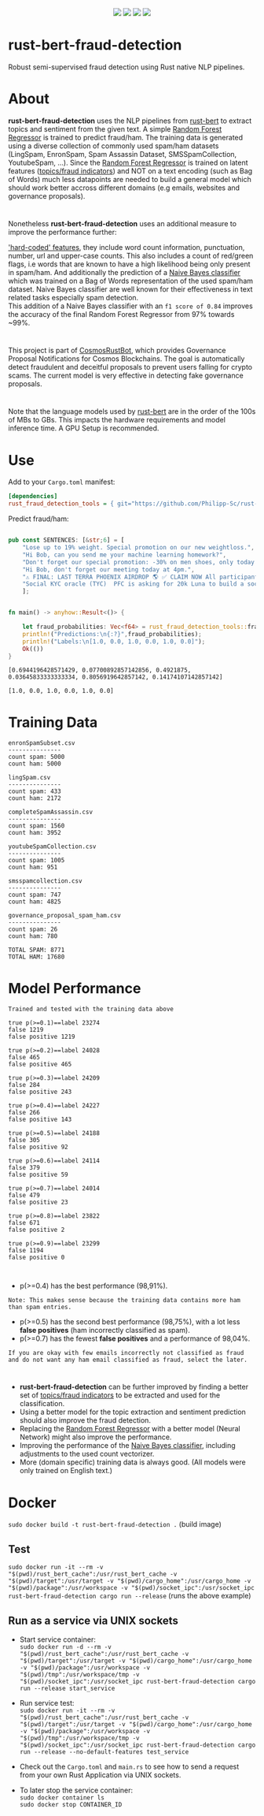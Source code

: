 <div align="center">
<img src="https://img.shields.io/github/languages/top/Philipp-Sc/rust-bert-fraud-detection">
<img src="https://img.shields.io/github/repo-size/Philipp-Sc/rust-bert-fraud-detection">
<img src="https://img.shields.io/github/commit-activity/m/Philipp-Sc/rust-bert-fraud-detection">
<img src="https://img.shields.io/github/license/Philipp-Sc/rust-bert-fraud-detection">
</div>

# rust-bert-fraud-detection
Robust semi-supervised fraud detection using Rust native NLP pipelines.
# About
**rust-bert-fraud-detection** uses the NLP pipelines from [rust-bert](https://github.com/guillaume-be/rust-bert) to extract topics and sentiment from the given text. A simple [Random Forest Regressor](https://docs.rs/smartcore/latest/smartcore/ensemble/random_forest_regressor/index.html) is trained to predict fraud/ham. The training data is generated using a diverse collection of commonly used spam/ham datasets (LingSpam, EnronSpam, Spam Assassin Dataset, SMSSpamCollection, YoutubeSpam, ...). Since the [Random Forest Regressor](https://docs.rs/smartcore/latest/smartcore/ensemble/random_forest_regressor/index.html) is trained on latent features ([topics/fraud indicators](https://github.com/Philipp-Sc/rust-bert-fraud-detection/blob/main/package/src/build/mod.rs)) and NOT on a text encoding (such as Bag of Words) much less datapoints are needed to build a general model which should work better accross different domains (e.g emails, websites and governance proposals).
#
Nonetheless **rust-bert-fraud-detection** uses an additional measure to improve the performance further:    

['hard-coded' features](https://github.com/Philipp-Sc/rust-bert-fraud-detection/blob/main/package/src/build/feature_engineering/mod.rs), they include word count information, punctuation, number, url and upper-case counts. This also includes a count of red/green flags, i.e words that are known to have a high likelihood being only present in spam/ham. And additionally the prediction of a [Naive Bayes classifier](https://docs.rs/crate/linfa-bayes/latest) which was trained on a Bag of Words representation of the used spam/ham dataset. Naive Bayes classifier are well known for their effectiveness in text related tasks especially spam detection.   
This addition of a Naive Bayes classifier with an `f1 score of 0.84` improves the accuracy of the final Random Forest Regressor from 97% towards ~99%.

# 
This project is part of [CosmosRustBot](https://github.com/Philipp-Sc/cosmos-rust-bot), which provides Governance Proposal Notifications for Cosmos Blockchains. The goal is automatically detect fraudulent and deceitful proposals to prevent users falling for crypto scams. The current model is very effective in detecting fake governance proposals.

#
Note that the language models used by [rust-bert](https://github.com/guillaume-be/rust-bert) are in the order of the 100s of MBs to GBs. This impacts the hardware requirements and model inference time. A GPU Setup is recommended.
# Use

Add to your `Cargo.toml` manifest:

```ini
[dependencies]
rust_fraud_detection_tools = { git="https://github.com/Philipp-Sc/rust-bert-fraud-detection.git" }
``` 
Predict fraud/ham:
```rust

pub const SENTENCES: [&str;6] = [
    "Lose up to 19% weight. Special promotion on our new weightloss.",
    "Hi Bob, can you send me your machine learning homework?",
    "Don't forget our special promotion: -30% on men shoes, only today!",
    "Hi Bob, don't forget our meeting today at 4pm.",
    "⚠️ FINAL: LAST TERRA PHOENIX AIRDROP 🌎 ✅ CLAIM NOW All participants in this vote will receive a reward..",
    "Social KYC oracle (TYC)  PFC is asking for 20k Luna to build a social KYC protocol.."
    ];


fn main() -> anyhow::Result<()> {

    let fraud_probabilities: Vec<f64> = rust_fraud_detection_tools::fraud_probabilities(&SENTENCES)?;
    println!("Predictions:\n{:?}",fraud_probabilities);
    println!("Labels:\n[1.0, 0.0, 1.0, 0.0, 1.0, 0.0]");
    Ok(())
}

```
``` 
[0.6944196428571429, 0.07700892857142856, 0.4921875, 0.03645833333333334, 0.8056919642857142, 0.14174107142857142]

[1.0, 0.0, 1.0, 0.0, 1.0, 0.0]
```
# Training Data
```
enronSpamSubset.csv
---------------
count spam: 5000
count ham: 5000

lingSpam.csv
---------------
count spam: 433
count ham: 2172

completeSpamAssassin.csv
---------------
count spam: 1560
count ham: 3952

youtubeSpamCollection.csv
---------------
count spam: 1005
count ham: 951
 
smsspamcollection.csv 
---------------
count spam: 747
count ham: 4825

governance_proposal_spam_ham.csv 
---------------
count spam: 26
count ham: 780

TOTAL SPAM: 8771
TOTAL HAM: 17680

```
# Model Performance 

```
Trained and tested with the training data above
``` 
```
true p(>=0.1)==label 23274
false 1219
false positive 1219

true p(>=0.2)==label 24028
false 465
false positive 465

true p(>=0.3)==label 24209
false 284
false positive 243

true p(>=0.4)==label 24227
false 266
false positive 143

true p(>=0.5)==label 24188
false 305
false positive 92

true p(>=0.6)==label 24114
false 379
false positive 59

true p(>=0.7)==label 24014
false 479
false positive 23

true p(>=0.8)==label 23822
false 671
false positive 2

true p(>=0.9)==label 23299
false 1194
false positive 0



```
- p(>=0.4) has the best performance (98,91%).

```Note: This makes sense because the training data contains more ham than spam entries.```
- p(>=0.5) has the second best performance (98,75%), with a lot less **false positives** (ham incorrectly classified as spam).
- p(>=0.7) has the fewest **false positives** and a performance of 98,04%.

```If you are okay with few emails incorrectly not classified as fraud and do not want any ham email classified as fraud, select the later.```
# 
- **rust-bert-fraud-detection** can be further improved by finding a better set of [topics/fraud indicators](https://github.com/Philipp-Sc/rust-bert-fraud-detection/blob/main/package/src/build/mod.rs) to be extracted and used for the classification. 
- Using a better model for the topic extraction and sentiment prediction should also improve the fraud detection.
- Replacing the [Random Forest Regressor](https://docs.rs/smartcore/latest/smartcore/ensemble/random_forest_regressor/index.html) with a better model (Neural Network) might also improve the performance. 
- Improving the performance of the [Naive Bayes classifier](https://docs.rs/crate/linfa-bayes/latest), including adjustments to the used count vectorizer.
- More (domain specific) training data is always good. (All models were only trained on English text.)

# Docker
```sudo docker build -t rust-bert-fraud-detection .``` (build image)

## Test

```sudo docker run -it --rm -v "$(pwd)/rust_bert_cache":/usr/rust_bert_cache -v "$(pwd)/target":/usr/target -v "$(pwd)/cargo_home":/usr/cargo_home -v "$(pwd)/package":/usr/workspace -v "$(pwd)/socket_ipc":/usr/socket_ipc rust-bert-fraud-detection cargo run --release``` (runs the above example)

## Run as a service via UNIX sockets

- Start service container:   
```sudo docker run -d --rm -v "$(pwd)/rust_bert_cache":/usr/rust_bert_cache -v "$(pwd)/target":/usr/target -v "$(pwd)/cargo_home":/usr/cargo_home -v "$(pwd)/package":/usr/workspace -v "$(pwd)/tmp":/usr/workspace/tmp -v "$(pwd)/socket_ipc":/usr/socket_ipc rust-bert-fraud-detection cargo run --release start_service```

- Run service test:     
```sudo docker run -it --rm -v "$(pwd)/rust_bert_cache":/usr/rust_bert_cache -v "$(pwd)/target":/usr/target -v "$(pwd)/cargo_home":/usr/cargo_home -v "$(pwd)/package":/usr/workspace -v "$(pwd)/tmp":/usr/workspace/tmp -v "$(pwd)/socket_ipc":/usr/socket_ipc rust-bert-fraud-detection cargo run --release --no-default-features test_service```
- Check out the ```Cargo.toml``` and ```main.rs``` to see how to send a request from your own Rust Application via UNIX sockets.

- To later stop the service container:     
```sudo docker container ls```    
```sudo docker stop CONTAINER_ID```
